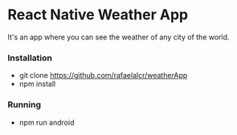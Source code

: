 # React Native Weather App

It's an app where you can see the weather of any city of the world.

### Installation

* git clone https://github.com/rafaelalcr/weatherApp
* npm install

### Running

* npm run android
